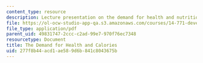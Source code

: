 ```yaml
---
content_type: resource
description: Lecture presentation on the demand for health and nutrition.
file: https://ol-ocw-studio-app-qa.s3.amazonaws.com/courses/14-771-development-economics-microeconomic-issues-and-policy-models-fall-2008/277f8b44acd1ae589d6b841c8043675b_lec3.pdf
file_type: application/pdf
parent_uid: 49831747-2ccc-c2ad-99e7-970f76ec7348
resourcetype: Document
title: The Demand for Health and Calories
uid: 277f8b44-acd1-ae58-9d6b-841c8043675b
---
```

